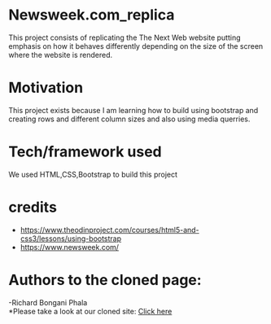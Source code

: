 # Newsweek.com_replica

This project consists of replicating the The Next Web website putting emphasis on how it behaves differently depending on the size of the screen where the website is rendered.

# Motivation

This project exists because I am learning how to build using bootstrap and creating rows and different column sizes and also using media querries.

# Tech/framework used

We used HTML,CSS,Bootstrap to build this project

# credits

- https://www.theodinproject.com/courses/html5-and-css3/lessons/using-bootstrap
- https://www.newsweek.com/

# Authors to the cloned page:
  -Richard  Bongani Phala<br>
  *Please take a look at our cloned site:
  <a href="https://rawcdn.githack.com/RichardBongani/Newsweek.com/ec6cefd97b798fe468d7a736eb2ca3cddae4489b/index.html=file:///home/richard/Desktop/Newsweek.com/Newsweek.com/index.html">Click here</a>
